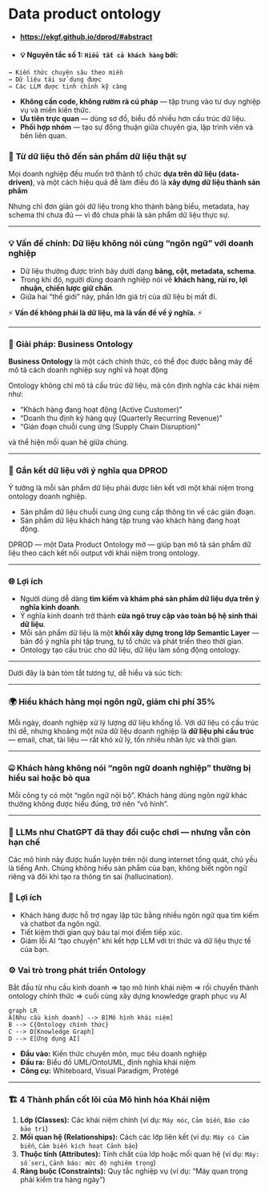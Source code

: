 # Data product ontology
- #### https://ekgf.github.io/dprod/#abstract
- #### 💡 Nguyên tắc số 1: `Hiểu tất cả khách hàng` bởi:
```
→ Kiến thức chuyên sâu theo miền
→ Dữ liệu tái sử dụng được
→ Các LLM được tinh chỉnh kỹ càng
```
* **Không cần code, không rườm rà cú pháp** — tập trung vào tư duy nghiệp vụ và miền kiến thức.
* **Ưu tiên trực quan** — dùng sơ đồ, biểu đồ nhiều hơn cấu trúc dữ liệu.
* **Phối hợp nhóm** — tạo sự đồng thuận giữa chuyên gia, lập trình viên và bên liên quan.

### 🚀 **Từ dữ liệu thô đến sản phẩm dữ liệu thật sự**

Mọi doanh nghiệp đều muốn trở thành tổ chức **dựa trên dữ liệu (data-driven)**, và một cách hiệu quả để làm điều đó là **xây dựng dữ liệu thành sản phẩm**

Nhưng chỉ đơn giản gói dữ liệu trong kho thành bảng biểu, metadata, hay schema thì chưa đủ — vì đó chưa phải là sản phẩm dữ liệu thực sự.

---

### 💡 **Vấn đề chính: Dữ liệu không nói cùng “ngôn ngữ” với doanh nghiệp**

* Dữ liệu thường được trình bày dưới dạng **bảng, cột, metadata, schema**.
* Trong khi đó, người dùng doanh nghiệp nói về **khách hàng, rủi ro, lợi nhuận, chiến lược giữ chân**.
* Giữa hai “thế giới” này, phần lớn giá trị của dữ liệu bị mất đi.

⚡ **Vấn đề không phải là dữ liệu, mà là vấn đề về ý nghĩa.** ⚡

---

### 🧩 **Giải pháp: Business Ontology**

**Business Ontology** là một cách chính thức, có thể đọc được bằng máy để mô tả cách doanh nghiệp suy nghĩ và hoạt động

Ontology không chỉ mô tả cấu trúc dữ liệu, mà còn định nghĩa các khái niệm như:

* “Khách hàng đang hoạt động (Active Customer)”
* “Doanh thu định kỳ hàng quý (Quarterly Recurring Revenue)”
* “Gián đoạn chuỗi cung ứng (Supply Chain Disruption)”

và thể hiện mối quan hệ giữa chúng.

---

### 🔗 **Gắn kết dữ liệu với ý nghĩa qua DPROD**

Ý tưởng là mỗi sản phẩm dữ liệu phải được liên kết với một khái niệm trong ontology doanh nghiệp.

* Sản phẩm dữ liệu chuỗi cung ứng cung cấp thông tin về các gián đoạn.
* Sản phẩm dữ liệu khách hàng tập trung vào khách hàng đang hoạt động.

DPROD — một Data Product Ontology mở — giúp bạn mô tả sản phẩm dữ liệu theo cách kết nối output với khái niệm trong ontology.

---

### 🌐 **Lợi ích**

* Người dùng dễ dàng **tìm kiếm và khám phá sản phẩm dữ liệu dựa trên ý nghĩa kinh doanh**.
* Ý nghĩa kinh doanh trở thành **cửa ngõ truy cập vào toàn bộ hệ sinh thái dữ liệu**.
* Mỗi sản phẩm dữ liệu là một **khối xây dựng trong lớp Semantic Layer** — bản đồ ý nghĩa phi tập trung, tự tổ chức và phát triển theo thời gian.
* Ontology tạo cấu trúc cho dữ liệu, dữ liệu làm sống động ontology.

---

Dưới đây là bản tóm tắt tương tự, dễ hiểu và súc tích:

---

### 🌍 **Hiểu khách hàng mọi ngôn ngữ, giảm chi phí 35%**

Mỗi ngày, doanh nghiệp xử lý lượng dữ liệu khổng lồ. Với dữ liệu có cấu trúc thì dễ, nhưng khoảng một nửa dữ liệu doanh nghiệp là **dữ liệu phi cấu trúc** — email, chat, tài liệu — rất khó xử lý, tốn nhiều nhân lực và thời gian.

---

### 🤐 **Khách hàng không nói “ngôn ngữ doanh nghiệp” thường bị hiểu sai hoặc bỏ qua**

Mỗi công ty có một “ngôn ngữ nội bộ”. Khách hàng dùng ngôn ngữ khác thường không được hiểu đúng, trở nên “vô hình”.

---

### 🤖 **LLMs như ChatGPT đã thay đổi cuộc chơi — nhưng vẫn còn hạn chế**

Các mô hình này được huấn luyện trên nội dung internet tổng quát, chủ yếu là tiếng Anh. Chúng không hiểu sản phẩm của bạn, không biết ngôn ngữ riêng và đôi khi tạo ra thông tin sai (hallucination).

### 🚀 **Lợi ích**

* Khách hàng được hỗ trợ ngay lập tức bằng nhiều ngôn ngữ qua tìm kiếm và chatbot đa ngôn ngữ.
* Tiết kiệm thời gian quý báu tại mọi điểm tiếp xúc.
* Giảm lỗi AI “tạo chuyện” khi kết hợp LLM với tri thức và dữ liệu thực tế của bạn.

### ⚙️ **Vai trò trong phát triển Ontology**

Bắt đầu từ nhu cầu kinh doanh => tạo mô hình khái niệm => rồi chuyển thành ontology chính thức => cuối cùng xây dựng knowledge graph phục vụ AI

```mermaid
graph LR
A[Nhu cầu kinh doanh] --> B[Mô hình khái niệm]
B --> C{Ontology chính thức}
C --> D[Knowledge Graph]
D --> E[Ứng dụng AI]
```

* **Đầu vào:** Kiến thức chuyên môn, mục tiêu doanh nghiệp
* **Đầu ra:** Biểu đồ UML/OntoUML, định nghĩa khái niệm
* **Công cụ:** Whiteboard, Visual Paradigm, Protégé

---

### 🏗️ **4 Thành phần cốt lõi của Mô hình hóa Khái niệm**

1. **Lớp (Classes):** Các khái niệm chính (ví dụ: `Máy móc`, `Cảm biến`, `Báo cáo bảo trì`)
2. **Mối quan hệ (Relationships):** Cách các lớp liên kết (ví dụ: `Máy có Cảm biến`, `Cảm biến kích hoạt Cảnh báo`)
3. **Thuộc tính (Attributes):** Tính chất của lớp hoặc mối quan hệ (ví dụ: `Máy: số seri`, `Cảnh báo: mức độ nghiêm trọng`)
4. **Ràng buộc (Constraints):** Quy tắc nghiệp vụ (ví dụ: “Máy quan trọng phải kiểm tra hàng ngày”)

